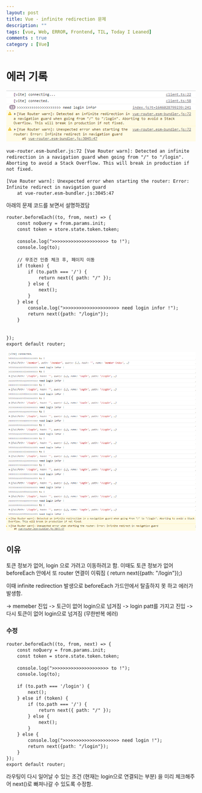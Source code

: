 ```yaml
---
layout: post
title: Vue - infinite redirection 문제
description: ""
tags: [vue, Web, ERROR, Frontend, TIL, Today I Leaned]
comments : true
category : [Vue]
---
```


# 에러 기록
<img class="image fit" src="/post/images/2022-02-28-infinite-redirection.png">

```
vue-router.esm-bundler.js:72 [Vue Router warn]: Detected an infinite redirection in a navigation guard when going from "/" to "/login". Aborting to avoid a Stack Overflow. This will break in production if not fixed.

[Vue Router warn]: Unexpected error when starting the router: Error: Infinite redirect in navigation guard
    at vue-router.esm-bundler.js:3045:47
```


아래의 문제 코드를 보면서 설명하겠담


```
router.beforeEach((to, from, next) => {
    const noQuery = from.params.init;
    const token = store.state.token.token;

    console.log(">>>>>>>>>>>>>>>>>>>>> to !");
    console.log(to);

    // 무조건 인증 체크 후, 페이지 이동
    if (token) {
        if (to.path === '/') {
            return next({ path: "/" });
        } else {
            next();
        }
    } else {
        console.log(">>>>>>>>>>>>>>>>>>>>> need login infor !");
        return next({path: "/login"});
    }


});
export default router;

```

<img class="image fit" src="/post/images/2022-02-28-infinite-redirection2.png"> 



## 이유
토큰 정보가 없어, login 으로 가려고 이동하려고 함. 이때도 토큰 정보가 없어 beforeEach 안에서 또 router 연결이 이뤄짐 ( return next({path: "/login"});)

이때 infinite redirection 발생으로 beforeEach 가드안에서 탈출하지 못 하고 에러가 발생함.

 -> memeber 진입
 -> 토근이 없어 login으로 넘겨짐
 -> login patt를 가지고 진입
 -> 다시 토큰이 없어 login으로 넘겨짐 (무한반복 에러)




### 수정

```
router.beforeEach((to, from, next) => {
    const noQuery = from.params.init;
    const token = store.state.token.token;

    console.log(">>>>>>>>>>>>>>>>>>>>> to !");
    console.log(to);
    
    if (to.path === '/login') {
        next();
    } else if (token) {
        if (to.path === '/') {
            return next({ path: "/" });
        } else {
            next();
        }
    } else {
        console.log(">>>>>>>>>>>>>>>>>>>>> need login !");
        return next({path: "/login"});
    }
});
export default router;

```


라우팅이 다시 일어날 수 있는 조건 (현재는 login으로 연결되는 부분) 을 미리 체크해주어 next()로 빠져나갈 수 있도록 수정함.